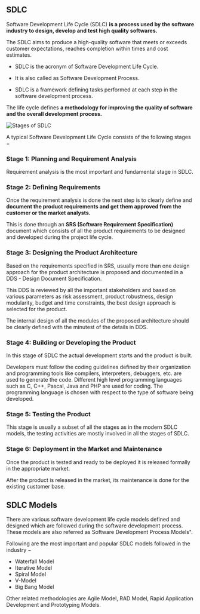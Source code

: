 ## SDLC

Software Development Life Cycle (SDLC) **is a process used by the software industry to design, develop and test high quality softwares.** 

The SDLC aims to produce a high-quality software that meets or exceeds customer expectations, reaches completion within times and cost estimates.

-   SDLC is the acronym of Software Development Life Cycle.
    
-   It is also called as Software Development Process.
    
-   SDLC is a framework defining tasks performed at each step in the software development process.
    

    
The life cycle defines **a methodology for improving the quality of software and the overall development process.**



![Stages of SDLC](https://www.tutorialspoint.com/sdlc/images/sdlc_stages.jpg)

A typical Software Development Life Cycle consists of the following stages −

### Stage 1: Planning and Requirement Analysis

Requirement analysis is the most important and fundamental stage in SDLC. 


### Stage 2: Defining Requirements

Once the requirement analysis is done the next step is to clearly define and **document the product requirements and get them approved from the customer or the market analysts.** 


This is done through an  **SRS (Software Requirement Specification)**  document which consists of all the product requirements to be designed and developed during the project life cycle.

### Stage 3: Designing the Product Architecture

Based on the requirements specified in SRS, usually more than one design approach for the product architecture is proposed and documented in a DDS - Design Document Specification.

This DDS is reviewed by all the important stakeholders and based on various parameters as risk assessment, product robustness, design modularity, budget and time constraints, the best design approach is selected for the product.

 The internal design of all the modules of the proposed architecture should be clearly defined with the minutest of the details in DDS.

### Stage 4: Building or Developing the Product

In this stage of SDLC the actual development starts and the product is built. 

Developers must follow the coding guidelines defined by their organization and programming tools like compilers, interpreters, debuggers, etc. are used to generate the code. Different high level programming languages such as C, C++, Pascal, Java and PHP are used for coding. The programming language is chosen with respect to the type of software being developed.

### Stage 5: Testing the Product

This stage is usually a subset of all the stages as in the modern SDLC models, the testing activities are mostly involved in all the stages of SDLC. 

### Stage 6: Deployment in the Market and Maintenance

Once the product is tested and ready to be deployed it is released formally in the appropriate market. 

After the product is released in the market, its maintenance is done for the existing customer base.

## SDLC Models

There are various software development life cycle models defined and designed which are followed during the software development process. These models are also referred as Software Development Process Models". 

Following are the most important and popular SDLC models followed in the industry −

-   Waterfall Model
-   Iterative Model
-   Spiral Model
-   V-Model
-   Big Bang Model

Other related methodologies are Agile Model, RAD Model, Rapid Application Development and Prototyping Models.